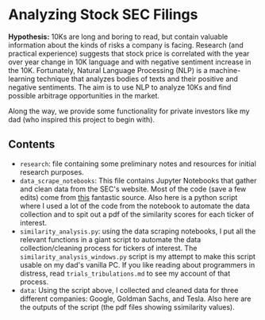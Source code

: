 # Analyzing Stock SEC Filings

**Hypothesis:** 10Ks are long and boring to read, but contain valuable information about the kinds of risks a company is facing. Research (and practical experience) suggests that stock price is correlated with the year over year change in 10K language and with negative sentiment increase in the 10K. Fortunately, Natural Language Processing (NLP) is a machine-learning technique that analyzes bodies of texts and their positive and negative sentiments. The aim is to use NLP to analyze 10Ks and find possible arbitrage opportunities in the market. 

Along the way, we provide some functionality for private investors like my dad (who inspired this project to begin with).

## Contents 
- ```research```: file containing some preliminary notes and resources for initial research purposes.
- ```data_scrape_notebooks```: This file contains Jupyter Notebooks that gather and clean data from the SEC's website. Most of the code (save a few edits) come from [this](https://www.quantopian.com/posts/scraping-10-ks-and-10-qs-for-alpha) fantastic source. Also here is a python script where I used a lot of the code from the notebook to automate the data collection and to spit out a pdf of the similarity scores for each ticker of interest. 
- ```similarity_analysis.py```: using the data scraping notebooks, I put all the relevant functions in a giant script to automate the data collection/cleaning process for tickers of interest. The ```similarity_analysis_windows.py``` script is my attempt to make this script usable on my dad's vanilla PC. If you like reading about programmers in distress, read ```trials_tribulations.md``` to see my account of that process. 
- ```data```: Using the script above, I collected and cleaned data for three different companies: Google, Goldman Sachs, and Tesla. Also here are the outputs of the script (the pdf files showing ssimilarity values). 

  

